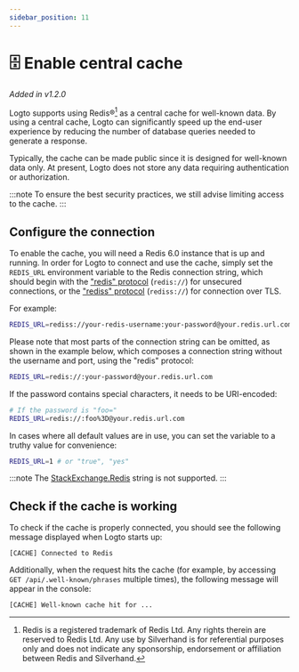 ```yaml
---
sidebar_position: 11
---
```


# 🗄️ Enable central cache

_Added in v1.2.0_

Logto supports using Redis®[^1] as a central cache for well-known data. By using a central cache, Logto can significantly speed up the end-user experience by reducing the number of database queries needed to generate a response.

[^1]: Redis is a registered trademark of Redis Ltd. Any rights therein are reserved to Redis Ltd. Any use by Silverhand is for referential purposes only and does not indicate any sponsorship, endorsement or affiliation between Redis and Silverhand.

Typically, the cache can be made public since it is designed for well-known data only. At present, Logto does not store any data requiring authentication or authorization.

:::note
To ensure the best security practices, we still advise limiting access to the cache.
:::

## Configure the connection

To enable the cache, you will need a Redis 6.0 instance that is up and running. In order for Logto to connect and use the cache, simply set the `REDIS_URL` environment variable to the Redis connection string, which should begin with the ["redis" protocol](https://www.iana.org/assignments/uri-schemes/prov/redis) (`redis://`) for unsecured connections, or the ["rediss" protocol](https://www.iana.org/assignments/uri-schemes/prov/rediss) (`rediss://`) for connection over TLS.

For example:

```bash
REDIS_URL=rediss://your-redis-username:your-password@your.redis.url.com:6380
```

Please note that most parts of the connection string can be omitted, as shown in the example below, which composes a connection string without the username and port, using the "redis" protocol:

```bash
REDIS_URL=redis://:your-password@your.redis.url.com
```

If the password contains special characters, it needs to be URI-encoded:

```bash
# If the password is "foo="
REDIS_URL=redis://:foo%3D@your.redis.url.com
```

In cases where all default values are in use, you can set the variable to a truthy value for convenience:

```bash
REDIS_URL=1 # or "true", "yes"
```

:::note
The [StackExchange.Redis](https://stackexchange.github.io/StackExchange.Redis/Configuration.html) string is not supported.
:::

## Check if the cache is working

To check if the cache is properly connected, you should see the following message displayed when Logto starts up:

```
[CACHE] Connected to Redis
```

Additionally, when the request hits the cache (for example, by accessing `GET /api/.well-known/phrases` multiple times), the following message will appear in the console:

```
[CACHE] Well-known cache hit for ...
```
